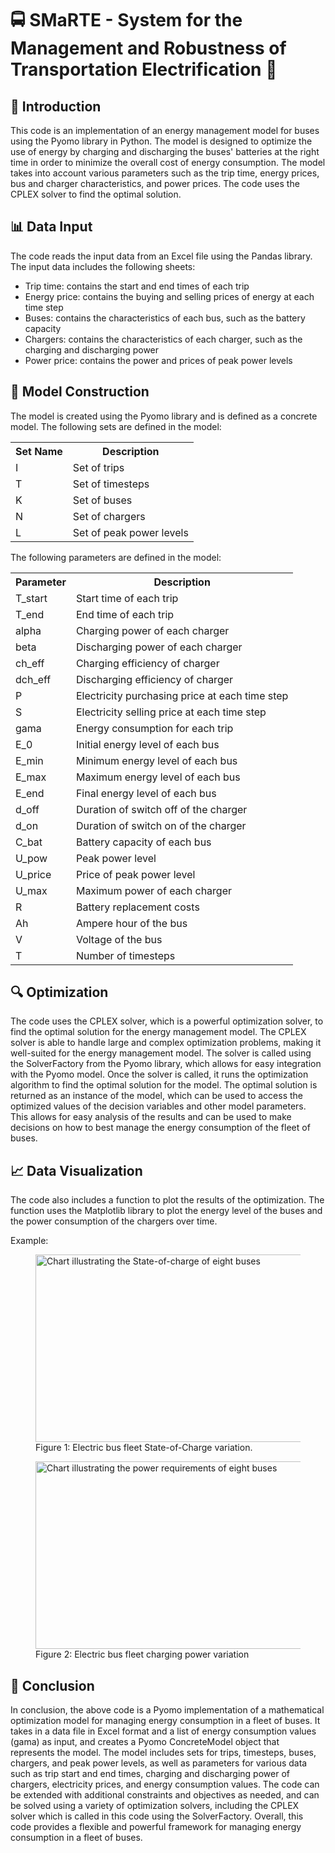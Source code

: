 <h1>🚍 SMaRTE - System for the Management and Robustness of Transportation Electrification 🔋</h1>
<h2>🚀 Introduction</h2>
This code is an implementation of an energy management model for buses using the Pyomo library in Python. The model is designed to optimize the use of energy by charging and discharging the buses' batteries at the right time in order to minimize the overall cost of energy consumption. The model takes into account various parameters such as the trip time, energy prices, bus and charger characteristics, and power prices. The code uses the CPLEX solver to find the optimal solution.

<h2>📊 Data Input</h2>

The code reads the input data from an Excel file using the Pandas library. The input data includes the following sheets:

<ul>
  <li>Trip time: contains the start and end times of each trip</li>
  <li>Energy price: contains the buying and selling prices of energy at each time step</li>
  <li>Buses: contains the characteristics of each bus, such as the battery capacity</li>
  <li>Chargers: contains the characteristics of each charger, such as the charging and discharging power</li>
  <li>Power price: contains the power and prices of peak power levels</li>
</ul>

<h2>🔧 Model Construction</h2>

The model is created using the Pyomo library and is defined as a concrete model. The following sets are defined in the model:

<table>
  <tr>
    <th>Set Name</th>
    <th>Description</th>
  </tr>
  <tr>
    <td>I</td>
    <td>Set of trips</td>
  </tr>
  <tr>
    <td>T</td>
    <td>Set of timesteps</td>
  </tr>
  <tr>
    <td>K</td>
    <td>Set of buses</td>
  </tr>
  <tr>
    <td>N</td>
    <td>Set of chargers</td>
  </tr>
  <tr>
    <td>L</td>
    <td>Set of peak power levels</td>
  </tr>
</table>

The following parameters are defined in the model:


<table>
  <tr>
    <th>Parameter</th>
    <th>Description</th>
  </tr>
  <tr>
    <td>T_start</td>
    <td>Start time of each trip</td>
  </tr>
  <tr>
    <td>T_end</td>
    <td>End time of each trip</td>
  </tr>
  <tr>
    <td>alpha</td>
    <td>Charging power of each charger</td>
  </tr>
  <tr>
    <td>beta</td>
    <td>Discharging power of each charger</td>
  </tr>
  <tr>
    <td>ch_eff</td>
    <td>Charging efficiency of charger</td>
  </tr>
  <tr>
    <td>dch_eff</td>
    <td>Discharging efficiency of charger</td>
  </tr>
  <tr>
    <td>P</td>
    <td>Electricity purchasing price at each time step</td>
  </tr>
  <tr>
    <td>S</td>
    <td>Electricity selling price at each time step</td>
  </tr>
  <tr>
    <td>gama</td>
    <td>Energy consumption for each trip</td>
  </tr>
  <tr>
    <td>E_0</td>
    <td>Initial energy level of each bus</td>
  </tr>
  <tr>
    <td>E_min</td>
    <td>Minimum energy level of each bus</td>
  </tr>
  <tr>
    <td>E_max</td>
    <td>Maximum energy level of each bus</td>
  </tr>
  <tr>
    <td>E_end</td>
    <td>Final energy level of each bus</td>
  </tr>
  <tr>
    <td>d_off</td>
    <td>Duration of switch off of the charger</td>
  </tr>
  <tr>
    <td>d_on</td>
    <td>Duration of switch on of the charger</td>
  </tr>
  <tr>
    <td>C_bat</td>
    <td>Battery capacity of each bus</td>
  </tr>
  <tr>
    <td>U_pow</td>
    <td>Peak power level</td>
  </tr>
  <tr>
    <td>U_price</td>
    <td>Price of peak power level</td>
  </tr>
  <tr>
    <td>U_max</td>
    <td>Maximum power of each charger</td>
  </tr>
  <tr>
    <td>R</td>
    <td>Battery replacement costs</td>
  </tr>
  <tr>
    <td>Ah</td>
    <td>Ampere hour of the bus</td>
  </tr>
  <tr>
    <td>V</td>
    <td> Voltage of the bus</td>
   </tr>
  <tr>
    <td>T</td>
    <td> Number of timesteps</td>
   </tr>
</table>

<h2>🔍 Optimization</h2>

The code uses the CPLEX solver, which is a powerful optimization solver, to find the optimal solution for the energy management model. The CPLEX solver is able to handle large and complex optimization problems, making it well-suited for the energy management model. The solver is called using the SolverFactory from the Pyomo library, which allows for easy integration with the Pyomo model. Once the solver is called, it runs the optimization algorithm to find the optimal solution for the model. The optimal solution is returned as an instance of the model, which can be used to access the optimized values of the decision variables and other model parameters. This allows for easy analysis of the results and can be used to make decisions on how to best manage the energy consumption of the fleet of buses.

<h2>📈 Data Visualization</h2>

The code also includes a function to plot the results of the optimization. The function uses the Matplotlib library to plot the energy level of the buses and the power consumption of the chargers over time.

Example:

<figure>
  <img src="https://user-images.githubusercontent.com/18650693/212105656-78435c87-6558-455f-a2fb-056bdab6e490.png" alt="Chart illustrating the State-of-charge of eight buses" width="600" height="300">
  <figcaption>Figure 1: Electric bus fleet State-of-Charge variation.</figcaption>
</figure>

<figure>
  <img src="https://user-images.githubusercontent.com/18650693/212105914-fb23d1cb-d962-49e9-a740-cd24f8bf8c93.png" alt="Chart illustrating the power requirements of eight buses" width="600" height="300">
  <figcaption>Figure 2: Electric bus fleet charging power variation</figcaption>
</figure>

<h2>🏁 Conclusion</h2>

In conclusion, the above code is a Pyomo implementation of a mathematical optimization model for managing energy consumption in a fleet of buses. It takes in a data file in Excel format and a list of energy consumption values (gama) as input, and creates a Pyomo ConcreteModel object that represents the model. The model includes sets for trips, timesteps, buses, chargers, and peak power levels, as well as parameters for various data such as trip start and end times, charging and discharging power of chargers, electricity prices, and energy consumption values. The code can be extended with additional constraints and objectives as needed, and can be solved using a variety of optimization solvers, including the CPLEX solver which is called in this code using the SolverFactory. Overall, this code provides a flexible and powerful framework for managing energy consumption in a fleet of buses.
